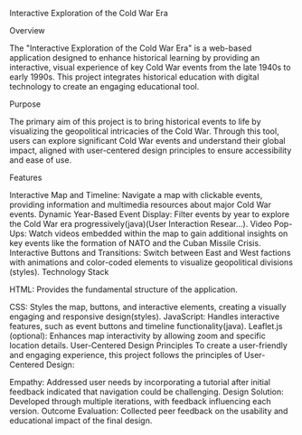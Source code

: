Interactive Exploration of the Cold War Era

Overview

The "Interactive Exploration of the Cold War Era" is a web-based application designed to enhance historical learning by providing an interactive, visual experience of key Cold War events from the late 1940s to early 1990s. This project integrates historical education with digital technology to create an engaging educational tool.

Purpose

The primary aim of this project is to bring historical events to life by visualizing the geopolitical intricacies of the Cold War. Through this tool, users can explore significant Cold War events and understand their global impact, aligned with user-centered design principles to ensure accessibility and ease of use.

Features

Interactive Map and Timeline:
Navigate a map with clickable events, providing information and multimedia resources about major Cold War events.
Dynamic Year-Based Event Display: Filter events by year to explore the Cold War era progressively​(java)​(User Interaction Resear…).
Video Pop-Ups: Watch videos embedded within the map to gain additional insights on key events like the formation of NATO and the Cuban Missile Crisis​.
Interactive Buttons and Transitions: Switch between East and West factions with animations and color-coded elements to visualize geopolitical divisions​(styles).
Technology Stack

HTML:
Provides the fundamental structure of the application.

CSS:
Styles the map, buttons, and interactive elements, creating a visually engaging and responsive design​(styles).
JavaScript: Handles interactive features, such as event buttons and timeline functionality​(java).
Leaflet.js (optional): Enhances map interactivity by allowing zoom and specific location details.
User-Centered Design Principles
To create a user-friendly and engaging experience, this project follows the principles of User-Centered Design:

Empathy:
Addressed user needs by incorporating a tutorial after initial feedback indicated that navigation could be challenging.
Design Solution: Developed through multiple iterations, with feedback influencing each version.
Outcome Evaluation: Collected peer feedback on the usability and educational impact of the final design​.

